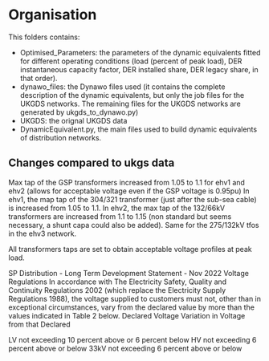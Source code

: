 # Organisation

This folders contains:

- Optimised_Parameters: the parameters of the dynamic equivalents fitted for different operating conditions (load (percent of peak load), DER instantaneous capacity factor, DER installed share, DER legacy share, in that order).
- dynawo_files: the Dynawo files used (it contains the complete description of the dynamic equivalents, but only the job files for the UKGDS networks. The remaining files for the UKGDS networks are generated by ukgds_to_dynawo.py)
- UKGDS: the orignal UKGDS data
- DynamicEquivalent.py, the main files used to build dynamic equivalents of distribution networks.

## Changes compared to ukgs data

Max tap of the GSP transformers increased from 1.05 to 1.1 for ehv1 and ehv2 (allows for acceptable voltage even if the GSP voltage is 0.95pu)
In ehv1, the map tap of the 304/321 transformer (just after the sub-sea cable) is increased from 1.05 to 1.1.
In ehv2, the max tap of the 132/66kV transformers are increased from 1.1 to 1.15 (non standard but seems necessary, a shunt capa could also be added). Same for the 275/132kV tfos in the ehv3 network.

All transformers taps are set to obtain acceptable voltage profiles at peak load.



SP Distribution - Long Term Development Statement - Nov 2022
Voltage Regulations
In accordance with The Electricity Safety, Quality and Continuity Regulations 2002 (which replace the
Electricity Supply Regulations 1988), the voltage supplied to customers must not, other than in exceptional
circumstances, vary from the declared value by more than the values indicated in Table 2 below.
Declared Voltage Variation in Voltage from that Declared

LV not exceeding 10 percent above or 6 percent below
HV not exceeding 6 percent above or below
33kV not exceeding 6 percent above or below
